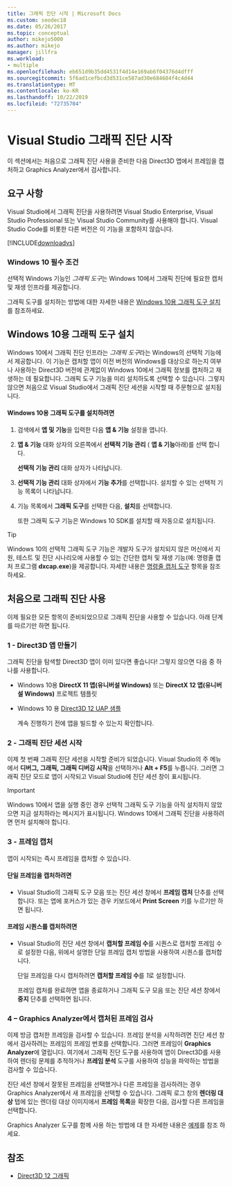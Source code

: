 ```yaml
---
title: 그래픽 진단 시작 | Microsoft Docs
ms.custom: seodec18
ms.date: 05/26/2017
ms.topic: conceptual
author: mikejo5000
ms.author: mikejo
manager: jillfra
ms.workload:
- multiple
ms.openlocfilehash: eb651d9b35dd4531f4d14e169ab6f04376d4dfff
ms.sourcegitcommit: 5f6ad1cefbcd3d531ce587ad30e684684f4c4d44
ms.translationtype: MT
ms.contentlocale: ko-KR
ms.lasthandoff: 10/22/2019
ms.locfileid: "72735704"
---
```

# <a name="getting-started-with-visual-studio-graphics-diagnostics"></a>Visual Studio 그래픽 진단 시작
이 섹션에서는 처음으로 그래픽 진단 사용을 준비한 다음 Direct3D 앱에서 프레임을 캡처하고 Graphics Analyzer에서 검사합니다.

## <a name="requirements"></a>요구 사항
 Visual Studio에서 그래픽 진단을 사용하려면 Visual Studio Enterprise, Visual Studio Professional 또는 Visual Studio Community를 사용해야 합니다. Visual Studio Code를 비롯한 다른 버전은 이 기능을 포함하지 않습니다.

 [!INCLUDE[downloadvs](../includes/downloadvs_md.md)]

### <a name="windows-10-prerequisites"></a>Windows 10 필수 조건
 선택적 Windows 기능인 *그래픽 도구*는 Windows 10에서 그래픽 진단에 필요한 캡처 및 재생 인프라를 제공합니다.

 그래픽 도구를 설치하는 방법에 대한 자세한 내용은 [Windows 10용 그래픽 도구 설치](#InstallGraphicsTools)를 참조하세요.

## <a name="InstallGraphicsTools"></a> Windows 10용 그래픽 도구 설치
 Windows 10에서 그래픽 진단 인프라는 *그래픽 도구*라는 Windows의 선택적 기능에서 제공합니다. 이 기능은 캡처할 앱이 이전 버전의 Windows를 대상으로 하는지 여부나 사용하는 Direct3D 버전에 관계없이 Windows 10에서 그래픽 정보를 캡처하고 재생하는 데 필요합니다. 그래픽 도구 기능을 미리 설치하도록 선택할 수 있습니다. 그렇지 않으면 처음으로 Visual Studio에서 그래픽 진단 세션을 시작할 때 주문형으로 설치됩니다.

#### <a name="to-install-graphics-tools-for-windows-10"></a>Windows 10용 그래픽 도구를 설치하려면

1. 검색에서 **앱 및 기능**을 입력한 다음 **앱 & 기능** 설정을 엽니다.

2. **앱 & 기능** 대화 상자의 오른쪽에서 **선택적 기능 관리** ( **앱 & 기능**아래)를 선택 합니다.

   **선택적 기능 관리** 대화 상자가 나타납니다.

3. **선택적 기능 관리** 대화 상자에서 **기능 추가**를 선택합니다. 설치할 수 있는 선택적 기능 목록이 나타납니다.

4. 기능 목록에서 **그래픽 도구**를 선택한 다음, **설치**를 선택합니다.

   또한 그래픽 도구 기능은 Windows 10 SDK를 설치할 때 자동으로 설치됩니다.

> [!TIP]
> Windows 10의 선택적 그래픽 도구 기능은 개발자 도구가 설치되지 않은 머신에서 지원, 테스트 및 진단 시나리오에 사용할 수 있는 간단한 캡처 및 재생 기능(예: 명령줄 캡처 프로그램 **dxcap.exe**)을 제공합니다. 자세한 내용은 [명령줄 캡처 도구](command-line-capture-tool.md) 항목을 참조하세요.

## <a name="using-graphics-diagnostics-for-the-first-time"></a>처음으로 그래픽 진단 사용
 이제 필요한 모든 항목이 준비되었으므로 그래픽 진단을 사용할 수 있습니다. 아래 단계를 따르기만 하면 됩니다.

### <a name="1---create-a-direct3d-app"></a>1 - Direct3D 앱 만들기
 그래픽 진단을 탐색할 Direct3D 앱이 이미 있다면 좋습니다! 그렇지 않으면 다음 중 하나를 사용합니다.

- Windows 10용 **DirectX 11 앱(유니버설 Windows)** 또는 **DirectX 12 앱(유니버설 Windows)** 프로젝트 템플릿
- Windows 10 용 [Direct3D 12 UAP 샘플](https://code.msdn.microsoft.com/Direct3D-12-UAP-Sample-ecb1779f)

  계속 진행하기 전에 앱을 빌드할 수 있는지 확인합니다.

### <a name="2---start-a-graphics-diagnostics-session"></a>2 - 그래픽 진단 세션 시작
 이제 첫 번째 그래픽 진단 세션을 시작할 준비가 되었습니다. Visual Studio의 주 메뉴에서 **디버그, 그래픽, 그래픽 디버깅 시작**을 선택하거나 **Alt + F5**를 누릅니다. 그러면 그래픽 진단 모드로 앱이 시작되고 Visual Studio에 진단 세션 창이 표시됩니다.

> [!IMPORTANT]
> Windows 10에서 앱을 실행 중인 경우 선택적 그래픽 도구 기능을 아직 설치하지 않았으면 지금 설치하라는 메시지가 표시됩니다. Windows 10에서 그래픽 진단을 사용하려면 먼저 설치해야 합니다.

### <a name="3---capture-frames"></a>3 - 프레임 캡처
 앱이 시작되는 즉시 프레임을 캡처할 수 있습니다.

#### <a name="to-capture-single-frames"></a>단일 프레임을 캡처하려면

- Visual Studio의 그래픽 도구 모음 또는 진단 세션 창에서 **프레임 캡처** 단추를 선택합니다. 또는 앱에 포커스가 있는 경우 키보드에서 **Print Screen** 키를 누르기만 하면 됩니다.

#### <a name="to-capture-a-sequence-of-frames"></a>프레임 시퀀스를 캡처하려면

- Visual Studio의 진단 세션 창에서 **캡처할 프레임 수**를 시퀀스로 캡처할 프레임 수로 설정한 다음, 위에서 설명한 단일 프레임 캡처 방법을 사용하여 시퀀스를 캡처합니다.

   단일 프레임을 다시 캡처하려면 **캡처할 프레임 수**를 *1*로 설정합니다.

  프레임 캡처를 완료하면 앱을 종료하거나 그래픽 도구 모음 또는 진단 세션 창에서 **중지** 단추를 선택하면 됩니다.

### <a name="4---examine-captured-frames-in-the-graphics-analyzer"></a>4 – Graphics Analyzer에서 캡처된 프레임 검사
 이제 방금 캡처한 프레임을 검사할 수 있습니다. 프레임 분석을 시작하려면 진단 세션 창에서 검사하려는 프레임의 프레임 번호를 선택합니다. 그러면 프레임이 **Graphics Analyzer**에 열립니다. 여기에서 그래픽 진단 도구를 사용하여 앱이 Direct3D를 사용하여 렌더링 문제를 추적하거나 **프레임 분석** 도구를 사용하여 성능을 파악하는 방법을 검사할 수 있습니다.

 진단 세션 창에서 잘못된 프레임을 선택했거나 다른 프레임을 검사하려는 경우 Graphics Analyzer에서 새 프레임을 선택할 수 있습니다. 그래픽 로그 창의 **렌더링 대상** 탭에 있는 렌더링 대상 이미지에서 **프레임 목록**을 확장한 다음, 검사할 다른 프레임을 선택합니다.

 Graphics Analyzer 도구를 함께 사용 하는 방법에 대 한 자세한 내용은 [예제](graphics-diagnostics-examples.md)를 참조 하세요.

## <a name="see-also"></a>참조
- [Direct3D 12 그래픽](/windows/desktop/direct3d12/direct3d-12-graphics)
